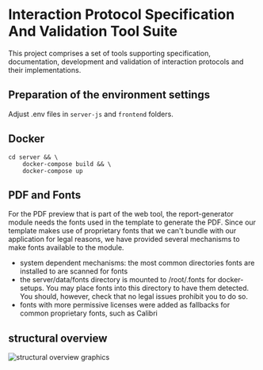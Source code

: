 # Interaction Protocol Specification And Validation Tool Suite

This project comprises a set of tools supporting specification, documentation, development and validation of interaction protocols and their implementations.

## Preparation of the environment settings
Adjust .env files in `server-js` and `frontend` folders.

## Docker
```$bash
cd server && \
    docker-compose build && \
    docker-compose up
```


## PDF and Fonts

For the PDF preview that is part of the web tool, the report-generator module needs the fonts used in the template to generate the PDF.
Since our template makes use of proprietary fonts that we can't bundle with our application for legal reasons, we have provided several mechanisms to make fonts available to the module.
- system dependent mechanisms: the most common directories fonts are installed to are scanned for fonts
- the server/data/fonts directory is mounted to /root/.fonts for docker-setups. You may place fonts into this directory to have them detected. You should, however, check that no legal issues prohibit you to do so.
- fonts with more permissive licenses were added as fallbacks for common proprietary fonts, such as Calibri

## structural overview
![structural overview graphics](https://g.gravizo.com/source/svg?https%3A%2F%2Fraw.githubusercontent.com%2FFIT-Mobility%2Finteraction-protocol-suite%2Fmaster%2Fstructural-overview.gv)
